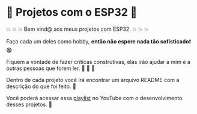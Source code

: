 # :frog: Projetos com o ESP32 :frog:

:boom: :boom: :boom: Bem vind@ aos meus projetos com ESP32. :boom: :boom: :boom:

Faço cada um deles como hobby, **então não espere nada tão sofisticado:exclamation: :stuck_out_tongue_closed_eyes:**

Fiquem a vontade de fazer críticas construtivas, elas irão ajudar a mim e a outras pessoas que forem ler. :bug: :hamster: :loudspeaker:

Dentro de cada projeto você irá encontrar um arquivo README com a descrição do que foi feito. :notebook:

Você poderá acessar essa [playlist](https://www.youtube.com/playlist?list=PLH9c2uewTlym22iCqWSfPZYw6r0wm6al5) no YouTube com o desenvolvimento desses projetos. :movie_camera:
